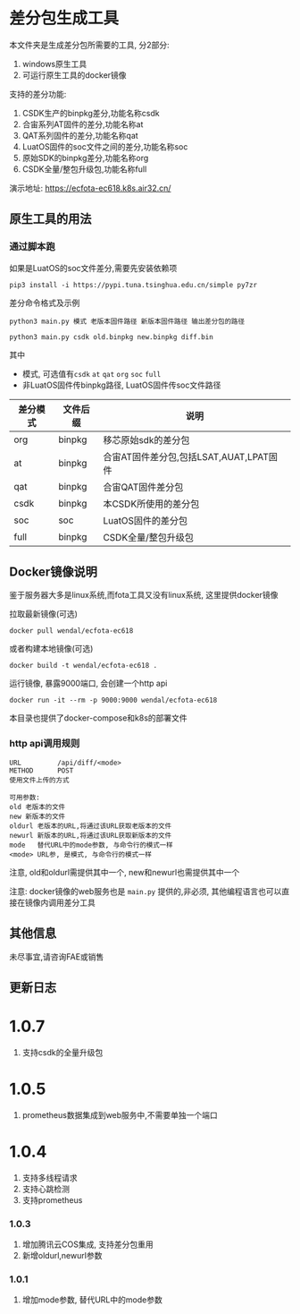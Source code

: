 # 差分包生成工具

本文件夹是生成差分包所需要的工具, 分2部分:

1. windows原生工具
2. 可运行原生工具的docker镜像

支持的差分功能:

1. CSDK生产的binpkg差分,功能名称csdk
2. 合宙系列AT固件的差分,功能名称at
3. QAT系列固件的差分,功能名称qat
4. LuatOS固件的soc文件之间的差分,功能名称soc
5. 原始SDK的binpkg差分,功能名称org
6. CSDK全量/整包升级包,功能名称full

演示地址: https://ecfota-ec618.k8s.air32.cn/

## 原生工具的用法

### 通过脚本跑

如果是LuatOS的soc文件差分,需要先安装依赖项

```
pip3 install -i https://pypi.tuna.tsinghua.edu.cn/simple py7zr
```

差分命令格式及示例

```
python3 main.py 模式 老版本固件路径 新版本固件路径 输出差分包的路径

python3 main.py csdk old.binpkg new.binpkg diff.bin
```

其中
* 模式, 可选值有`csdk` `at` `qat` `org` `soc` `full`
* 非LuatOS固件传binpkg路径, LuatOS固件传soc文件路径

|差分模式|文件后缀|说明|
|-------|-------|----|
|org    |binpkg |移芯原始sdk的差分包|
|at     |binpkg |合宙AT固件差分包,包括LSAT,AUAT,LPAT固件|
|qat    |binpkg |合宙QAT固件差分包|
|csdk   |binpkg |本CSDK所使用的差分包|
|soc    |soc    |LuatOS固件的差分包|
|full   |binpkg |CSDK全量/整包升级包|

## Docker镜像说明

鉴于服务器大多是linux系统,而fota工具又没有linux系统, 这里提供docker镜像

拉取最新镜像(可选)
```
docker pull wendal/ecfota-ec618
```

或者构建本地镜像(可选)
```
docker build -t wendal/ecfota-ec618 .
```

运行镜像, 暴露9000端口, 会创建一个http api
```
docker run -it --rm -p 9000:9000 wendal/ecfota-ec618
```

本目录也提供了docker-compose和k8s的部署文件

### http api调用规则

```
URL         /api/diff/<mode>
METHOD      POST
使用文件上传的方式 

可用参数:
old 老版本的文件
new 新版本的文件
oldurl 老版本的URL,将通过该URL获取老版本的文件
newurl 新版本的URL,将通过该URL获取新版本的文件
mode   替代URL中的mode参数, 与命令行的模式一样
<mode> URL参, 是模式, 与命令行的模式一样
```

注意, old和oldurl需提供其中一个, new和newurl也需提供其中一个 

注意: docker镜像的web服务也是 `main.py` 提供的,非必须, 其他编程语言也可以直接在镜像内调用差分工具

## 其他信息

未尽事宜,请咨询FAE或销售

## 更新日志

# 1.0.7

1. 支持csdk的全量升级包

# 1.0.5

1. prometheus数据集成到web服务中,不需要单独一个端口

# 1.0.4

1. 支持多线程请求
2. 支持心跳检测
3. 支持prometheus

### 1.0.3

1. 增加腾讯云COS集成, 支持差分包重用
2. 新增oldurl,newurl参数

### 1.0.1

1. 增加mode参数, 替代URL中的mode参数
